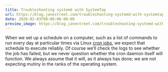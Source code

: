 ```yaml
---
title: Troubleshooting systemd with SystemTap
url: https://blog.janestreet.com/troubleshooting-systemd-with-systemtap/
date: 2020-02-03T00:00:00-00:00
preview_image: https://blog.janestreet.com/troubleshooting-systemd-with-systemtap/data-taps.jpg
---
```


<p>When we set up a schedule on a computer, such as a list of commands to
run every day at particular times via Linux <a href="https://www.ostechnix.com/a-beginners-guide-to-cron-jobs">cron
jobs</a>, we
expect that schedule to execute reliably.  Of course we’ll check the
logs to see whether the job has failed, but we never question whether
the cron daemon itself will function.  We always assume that it will,
as it always has done; we are not expecting mutiny in the ranks of the
operating system.</p>
